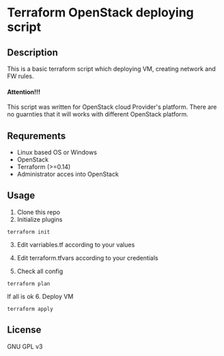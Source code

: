 # Terraform OpenStack deploying script

## Description

This is a basic terraform script which deploying VM, creating network and FW rules.

#### Attention!!!
This script was written for OpenStack cloud Provider's platform. There are no guarnties that it will works with different  OpenStack platform.


## Requrements
- Linux based OS or Windows
- OpenStack
- Terraform (>=0.14)
- Administrator acces into OpenStack

## Usage

1. Clone this repo
2. Initialize plugins
```
terraform init
```
3. Edit varriables.tf according to your values

4. Edit terraform.tfvars according to your credentials

5. Check all config
```
terraform plan
```
If all is ok
6. Deploy VM
```
terraform apply
```





## License

GNU GPL v3